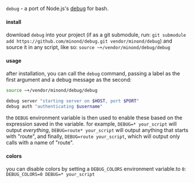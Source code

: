 `debug` - a port of Node.js's [debug](https://www.npmjs.org/package/debug) for
bash.

#### install

download `debug` into your project (if as a git submodule, run: `git submodule
add https://github.com/minond/debug.git vendor/minond/debug`) and source it in
any script, like so: `source ~+/vendor/minond/debug/debug`

#### usage

after installation, you can call the `debug` command, passing a label as the
first argument and a debug message as the second:

```bash
source ~+/vendor/minond/debug/debug

debug server "starting server on $HOST, port $PORT"
debug auth "authenticating $username"
```

the `DEBUG` environment variable is then used to enable these based on the
expression saved in the variable. for example, `DEBUG=* your_script` will
output *everything*, `DEBUG=route* your_script` will output anything that
starts with "route", and finally, `DEBUG=route your_script`, which will output
only calls with a name of "route".

#### colors

you can disable colors by setting a `DEBUG_COLORS` environment variable.to `0`:
`DEBUG_COLORS=0 DEBUG=* your_script`
